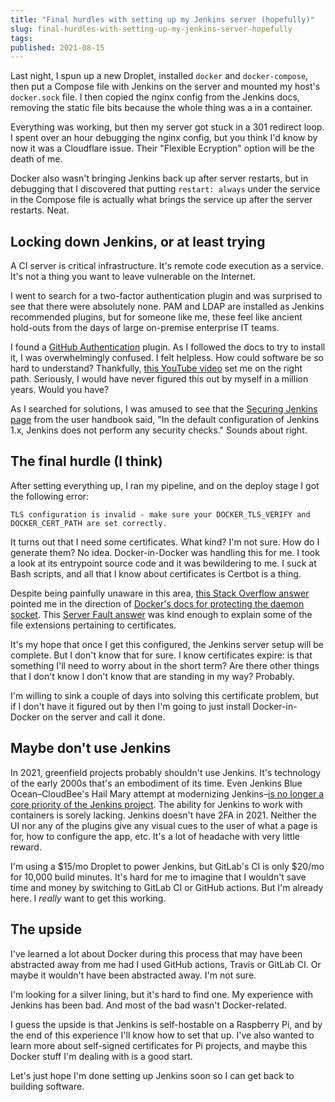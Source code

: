 ```yaml
---
title: "Final hurdles with setting up my Jenkins server (hopefully)"
slug: final-hurdles-with-setting-up-my-jenkins-server-hopefully
tags:
published: 2021-08-15
---
```


Last night, I spun up a new Droplet, installed `docker` and `docker-compose`, then put a Compose file with Jenkins on the server and mounted my host's `docker.sock` file. I then copied the nginx config from the Jenkins docs, removing the static file bits because the whole thing was a in a container.

Everything was working, but then my server got stuck in a 301 redirect loop. I spent over an hour debugging the nginx config, but you think I'd know by now it was a Cloudflare issue. Their "Flexible Ecryption" option will be the death of me.

Docker also wasn't bringing Jenkins back up after server restarts, but in debugging that I discovered that putting `restart: always` under the service in the Compose file is actually what brings the service up after the server restarts. Neat.

## Locking down Jenkins, or at least trying

A CI server is critical infrastructure. It's remote code execution as a service. It's not a thing you want to leave vulnerable on the Internet.

I went to search for a two-factor authentication plugin and was surprised to see that there were absolutely none. PAM and LDAP are installed as Jenkins recommended plugins, but for someone like me, these feel like ancient hold-outs from the days of large on-premise enterprise IT teams.

I found a [GitHub Authentication](https://plugins.jenkins.io/github-oauth/) plugin. As I followed the docs to try to install it, I was overwhelmingly confused. I felt helpless. How could software be so hard to understand? Thankfully, [this YouTube video](https://www.youtube.com/watch?v=ExeYI10w3L8) set me on the right path. Seriously, I would have never figured this out by myself in a million years. Would you have?

As I searched for solutions, I was amused to see that the [Securing Jenkins page](https://www.jenkins.io/doc/book/security/securing-jenkins/) from the user handbook said, "In the default configuration of Jenkins 1.x, Jenkins does not perform any security checks." Sounds about right.

## The final hurdle (I think)

After setting everything up, I ran my pipeline, and on the deploy stage I got the following error:

```
TLS configuration is invalid - make sure your DOCKER_TLS_VERIFY and DOCKER_CERT_PATH are set correctly.
```

It turns out that I need some certificates. What kind? I'm not sure. How do I generate them? No idea. Docker-in-Docker was handling this for me. I took a look at its entrypoint source code and it was bewildering to me. I suck at Bash scripts, and all that I know about certificates is Certbot is a thing.

Despite being painfully unaware in this area, [this Stack Overflow answer](https://stackoverflow.com/a/54542073/7759523) pointed me in the direction of [Docker's docs for protecting the daemon socket](https://docs.docker.com/engine/security/protect-access/). This [Server Fault answer](https://serverfault.com/a/9717) was kind enough to explain some of the file extensions pertaining to certificates.

It's my hope that once I get this configured, the Jenkins server setup will be complete. But I don't know that for sure. I know certificates expire: is that something I'll need to worry about in the short term? Are there other things that I don't know I don't know that are standing in my way? Probably.

I'm willing to sink a couple of days into solving this certificate problem, but if I don't have it figured out by then I'm going to just install Docker-in-Docker on the server and call it done.

## Maybe don't use Jenkins

In 2021, greenfield projects probably shouldn't use Jenkins. It's technology of the early 2000s that's an embodiment of its time. Even Jenkins Blue Ocean–CloudBee's Hail Mary attempt at modernizing Jenkins–[is no longer a core priority of the Jenkins project](https://groups.google.com/g/jenkinsci-users/c/rOjXIB-pkQ8/m/V1FC4d5aCAAJ?pli=1). The ability for Jenkins to work with containers is sorely lacking. Jenkins doesn't have 2FA in 2021. Neither the UI nor any of the plugins give any visual cues to the user of what a page is for, how to configure the app, etc. It's a lot of headache with very little reward.

I'm using a $15/mo Droplet to power Jenkins, but GitLab's CI is only $20/mo for 10,000 build minutes. It's hard for me to imagine that I wouldn't save time and money by switching to GitLab CI or GitHub actions. But I'm already here. I _really_ want to get this working.

## The upside

I've learned a lot about Docker during this process that may have been abstracted away from me had I used GitHub actions, Travis or GitLab CI. Or maybe it wouldn't have been abstracted away. I'm not sure.

I'm looking for a silver lining, but it's hard to find one. My experience with Jenkins has been bad. And most of the bad wasn't Docker-related.

I guess the upside is that Jenkins is self-hostable on a Raspberry Pi, and by the end of this experience I'll know how to set that up. I've also wanted to learn more about self-signed certificates for Pi projects, and maybe this Docker stuff I'm dealing with is a good start.

Let's just hope I'm done setting up Jenkins soon so I can get back to building software.
